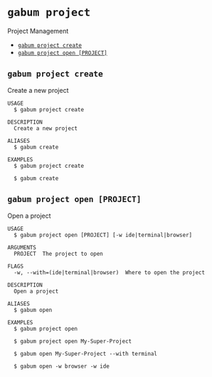 `gabum project`
===============

Project Management

* [`gabum project create`](#gabum-project-create)
* [`gabum project open [PROJECT]`](#gabum-project-open-project)

## `gabum project create`

Create a new project

```
USAGE
  $ gabum project create

DESCRIPTION
  Create a new project

ALIASES
  $ gabum create

EXAMPLES
  $ gabum project create

  $ gabum create
```

## `gabum project open [PROJECT]`

Open a project

```
USAGE
  $ gabum project open [PROJECT] [-w ide|terminal|browser]

ARGUMENTS
  PROJECT  The project to open

FLAGS
  -w, --with=(ide|terminal|browser)  Where to open the project

DESCRIPTION
  Open a project

ALIASES
  $ gabum open

EXAMPLES
  $ gabum project open

  $ gabum project open My-Super-Project

  $ gabum open My-Super-Project --with terminal

  $ gabum open -w browser -w ide
```
